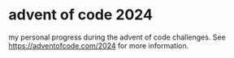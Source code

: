 # advent of code 2024

my personal progress during the advent of code challenges.
See https://adventofcode.com/2024 for more information.